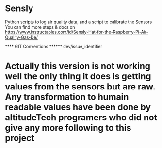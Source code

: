 # Sensly
Python scripts to log air quailty data, and a script to calibrate the Sensors 
You can find more steps & docs on https://www.instructables.com/id/Sensly-Hat-for-the-Raspberry-Pi-Air-Quality-Gas-De/

**** GIT Conventions ******
dev/issue<Num>_identifier

Actually this version is not working well the only thing it does is getting values from the sensors but are raw. Any transformation to humain readable values have been done by altitudeTech programers who did not give any more following to this project
=======

